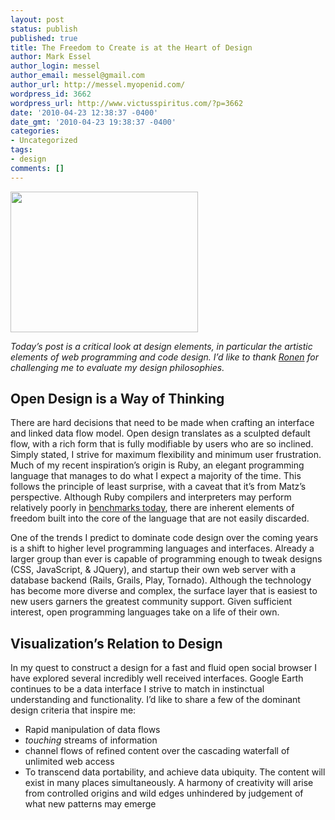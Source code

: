 ```yaml
---
layout: post
status: publish
published: true
title: The Freedom to Create is at the Heart of Design
author: Mark Essel
author_login: messel
author_email: messel@gmail.com
author_url: http://messel.myopenid.com/
wordpress_id: 3662
wordpress_url: http://www.victusspiritus.com/?p=3662
date: '2010-04-23 12:38:37 -0400'
date_gmt: '2010-04-23 19:38:37 -0400'
categories:
- Uncategorized
tags:
- design
comments: []
---
```

<p><a href="http://www.victusspiritus.com/wp-content/uploads/2010/04/Freedom2.jpeg"><img title="Freedom2" src="http://www.victusspiritus.com/wp-content/uploads/2010/04/Freedom2-300x225.jpg" alt="" width="300" height="225" /></a></p>
<p><em>Today’s post is a critical look at design elements, in particular the artistic elements of web programming and code design. I’d like to thank <a href="http://www.iamronen.com/" target="_blank">Ronen</a> for challenging me to evaluate my design philosophies.</em></p>
<h2>Open Design is a Way of Thinking</h2>
<p>There are hard decisions that need to be made when crafting an interface and linked data flow model. Open design translates as a sculpted default flow, with a rich form that is fully modifiable by users who are so inclined. Simply stated, I strive for maximum flexibility and minimum user frustration. Much of my recent inspiration’s origin is Ruby, an elegant programming language that manages to do what I expect a majority of the time. This follows the principle of least surprise, with a caveat that it’s from Matz’s perspective. Although Ruby compilers and interpreters may perform relatively poorly in <a href="http://shootout.alioth.debian.org/fastest-programming-language.php" target="_blank">benchmarks today</a>, there are inherent elements of freedom built into the core of the language that are not easily discarded.</p>
<p>One of the trends I predict to dominate code design over the coming years is a shift to higher level programming languages and interfaces. Already a larger group than ever is capable of programming enough to tweak designs (CSS, JavaScript, &amp; JQuery), and startup their own web server with a database backend (Rails, Grails, Play, Tornado). Although the technology has become more diverse and complex, the surface layer that is easiest to new users garners the greatest community support. Given sufficient interest, open programming languages take on a life of their own.</p>
<h2>Visualization’s Relation to Design</h2>
<p>In my quest to construct a design for a fast and fluid open social browser I have explored several incredibly well received interfaces. Google Earth continues to be a data interface I strive to match in instinctual understanding and functionality. I’d like to share a few of the dominant design criteria that inspire me:</p>
<ul>
<li>Rapid manipulation of data flows</li>
<li><em>touching</em> streams of information</li>
<li>channel flows of refined content over the cascading waterfall of unlimited web access</li>
<li>To transcend data portability, and achieve data ubiquity. The content will exist in many places simultaneously. A harmony of creativity will arise from controlled origins and wild edges unhindered by judgement of what new patterns may emerge</li>
</ul>
